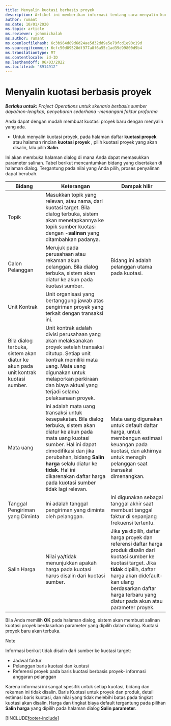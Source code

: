 ```yaml
---
title: Menyalin kuotasi berbasis proyek
description: Artikel ini memberikan informasi tentang cara menyalin kuotasi berbasis proyek di Project Operations.
author: rumant
ms.date: 10/01/2020
ms.topic: article
ms.reviewer: johnmichalak
ms.author: rumant
ms.openlocfilehash: 6c3b964d89d6d24ae5d32dd9e5e79fcd1e90c19d
ms.sourcegitcommit: 6cfc50d89528df977a8f6a55c1ad39d99800d9b4
ms.translationtype: MT
ms.contentlocale: id-ID
ms.lasthandoff: 06/03/2022
ms.locfileid: "8914912"
---
```

# <a name="copy-project-based-quotes"></a>Menyalin kuotasi berbasis proyek

_**Berlaku untuk:** Project Operations untuk skenario berbasis sumber daya/non-lengkap, penyebaran sederhana -menangani faktur proforma_

Anda dapat dengan mudah membuat kuotasi proyek baru dengan menyalin yang ada. 

- Untuk menyalin kuotasi proyek, pada halaman daftar **kuotasi proyek** atau halaman rincian **kuotasi proyek** , pilih kuotasi proyek yang akan disalin, lalu pilih **Salin**.

Ini akan membuka halaman dialog di mana Anda dapat memasukkan parameter salinan. Tabel berikut mencantumkan bidang yang disertakan di halaman dialog. Tergantung pada nilai yang Anda pilih, proses penyalinan dapat berubah.

| **Bidang** | **Keterangan** | **Dampak hilir** |
| --- | --- | --- |
| Topik | Masukkan topik yang relevan, atau nama, dari kuotasi target. Bila dialog terbuka, sistem akan menetapkannya ke topik sumber kuotasi dengan **-salinan** yang ditambahkan padanya. | |
| Calon Pelanggan | Merujuk pada perusahaan atau rekaman akun pelanggan. Bila dialog terbuka, sistem akan diatur ke akun pada kuotasi sumber. | Bidang ini adalah pelanggan utama pada kuotasi. |
| Unit Kontrak | Unit organisasi yang bertanggung jawab atas pengiriman proyek yang terkait dengan transaksi ini.
Bila dialog terbuka, sistem akan diatur ke akun pada unit kontrak kuotasi sumber. | Unit kontrak adalah divisi perusahaan yang akan melaksanakan proyek setelah transaksi ditutup. Setiap unit kontrak memiliki mata uang. Mata uang digunakan untuk melaporkan perkiraan dan biaya aktual yang terjadi selama pelaksanaan proyek. |
| Mata uang | Ini adalah mata uang transaksi untuk kesepakatan. Bila dialog terbuka, sistem akan diatur ke akun pada mata uang kuotasi sumber. Hal ini dapat dimodifikasi dan jika perubahan, bidang **Salin harga** selalu diatur ke **tidak**. Hal ini dikarenakan daftar harga pada kuotasi sumber tidak lagi relevan. | Mata uang digunakan untuk default daftar harga, untuk membangun estimasi keuangan pada kuotasi, dan akhirnya untuk menagih pelanggan saat transaksi dimenangkan. |
| Tanggal Pengiriman yang Diminta | Ini adalah tanggal pengiriman yang diminta oleh pelanggan. | Ini digunakan sebagai tanggal akhir saat membuat tanggal faktur di sepanjang frekuensi tertentu. |
| Salin Harga | Nilai ya/tidak menunjukkan apakah harga pada kuotasi harus disalin dari kuotasi sumber. | Jika **ya** dipilih, daftar harga proyek dan referensi daftar harga produk disalin dari kuotasi sumber ke kuotasi target. Jika **tidak** dipilih, daftar harga akan didefault-kan ulang berdasarkan daftar harga terbaru yang diatur pada akun atau parameter proyek. |

Bila Anda memilih **OK** pada halaman dialog, sistem akan membuat salinan kuotasi proyek berdasarkan parameter yang dipilih dalam dialog. Kuotasi proyek baru akan terbuka. 

> [!NOTE]
> Informasi berikut tidak disalin dari sumber ke kuotasi target:
>
> - Jadwal faktur
> - Pelanggan baris kuotasi dan kuotasi
> - Referensi proyek pada baris kuotasi berbasis proyek- informasi anggaran pelanggan
>
>Karena informasi ini sangat spesifik untuk setiap kuotasi, bidang dan rekaman ini tidak disalin. Baris Kuotasi untuk proyek dan produk, detail estimasi baris kuotasi, dan nilai yang tidak melebihi batas pada tingkat kuotasi akan disalin. Harga dan tingkat biaya default tergantung pada pilihan **Salin harga** yang dipilih pada halaman dialog **Salin parameter**.


[!INCLUDE[footer-include](../includes/footer-banner.md)]
